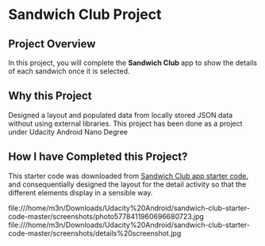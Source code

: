 # Sandwich Club Project

## Project Overview
In this project, you will complete the **Sandwich Club** app to
show the details of each sandwich once it is selected.

## Why this Project
Designed a layout and populated data from locally stored JSON data without
using external libraries. This project has been done as a project under Udacity
Android Nano Degree

## How I have Completed this Project?
This starter code was downloaded from [Sandwich Club app starter code.](https://github.com/udacity/sandwich-club-starter-code)
and consequentially designed the layout for the detail activity so that the different elements
display in a sensible way.

file:///home/m3n/Downloads/Udacity%20Android/sandwich-club-starter-code-master/screenshots/photo5778411960696680723.jpg
file:///home/m3n/Downloads/Udacity%20Android/sandwich-club-starter-code-master/screenshots/details%20screenshot.jpg
